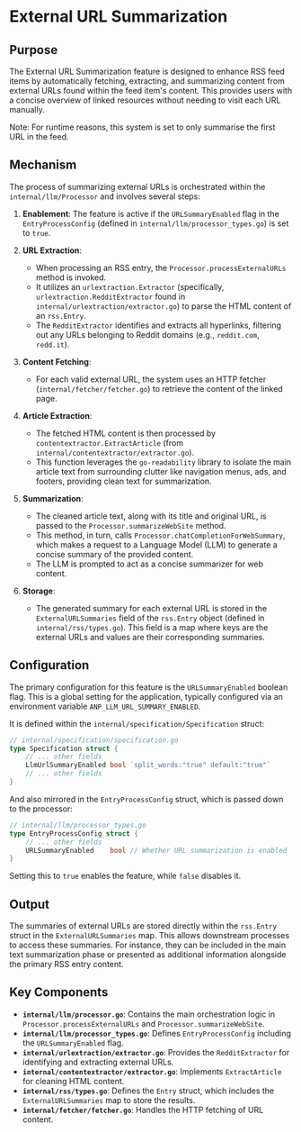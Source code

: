 # External URL Summarization

## Purpose

The External URL Summarization feature is designed to enhance RSS feed items by automatically fetching, extracting, and summarizing content from external URLs found within the feed item's content. This provides users with a concise overview of linked resources without needing to visit each URL manually.

Note: For runtime reasons, this system is set to only summarise the first URL in the feed.

## Mechanism

The process of summarizing external URLs is orchestrated within the `internal/llm/Processor` and involves several steps:

1.  **Enablement**: The feature is active if the `URLSummaryEnabled` flag in the `EntryProcessConfig` (defined in `internal/llm/processor_types.go`) is set to `true`.

2.  **URL Extraction**:
    *   When processing an RSS entry, the `Processor.processExternalURLs` method is invoked.
    *   It utilizes an `urlextraction.Extractor` (specifically, `urlextraction.RedditExtractor` found in `internal/urlextraction/extractor.go`) to parse the HTML content of an `rss.Entry`.
    *   The `RedditExtractor` identifies and extracts all hyperlinks, filtering out any URLs belonging to Reddit domains (e.g., `reddit.com`, `redd.it`).

3.  **Content Fetching**:
    *   For each valid external URL, the system uses an HTTP fetcher (`internal/fetcher/fetcher.go`) to retrieve the content of the linked page.

4.  **Article Extraction**:
    *   The fetched HTML content is then processed by `contentextractor.ExtractArticle` (from `internal/contentextractor/extractor.go`).
    *   This function leverages the `go-readability` library to isolate the main article text from surrounding clutter like navigation menus, ads, and footers, providing clean text for summarization.

5.  **Summarization**:
    *   The cleaned article text, along with its title and original URL, is passed to the `Processor.summarizeWebSite` method.
    *   This method, in turn, calls `Processor.chatCompletionForWebSummary`, which makes a request to a Language Model (LLM) to generate a concise summary of the provided content.
    *   The LLM is prompted to act as a concise summarizer for web content.

6.  **Storage**:
    *   The generated summary for each external URL is stored in the `ExternalURLSummaries` field of the `rss.Entry` object (defined in `internal/rss/types.go`). This field is a map where keys are the external URLs and values are their corresponding summaries.

## Configuration

The primary configuration for this feature is the `URLSummaryEnabled` boolean flag. This is a global setting for the application, typically configured via an environment variable `ANP_LLM_URL_SUMMARY_ENABLED`.

It is defined within the `internal/specification/Specification` struct:

```go
// internal/specification/specification.go
type Specification struct {
    // ... other fields
    LlmUrlSummaryEnabled bool `split_words:"true" default:"true"`
    // ... other fields
}
```

And also mirrored in the `EntryProcessConfig` struct, which is passed down to the processor:

```go
// internal/llm/processor_types.go
type EntryProcessConfig struct {
    // ... other fields
    URLSummaryEnabled    bool // Whether URL summarization is enabled
}
```

Setting this to `true` enables the feature, while `false` disables it.

## Output

The summaries of external URLs are stored directly within the `rss.Entry` struct in the `ExternalURLSummaries` map. This allows downstream processes to access these summaries. For instance, they can be included in the main text summarization phase or presented as additional information alongside the primary RSS entry content.

## Key Components

-   **`internal/llm/processor.go`**: Contains the main orchestration logic in `Processor.processExternalURLs` and `Processor.summarizeWebSite`.
-   **`internal/llm/processor_types.go`**: Defines `EntryProcessConfig` including the `URLSummaryEnabled` flag.
-   **`internal/urlextraction/extractor.go`**: Provides the `RedditExtractor` for identifying and extracting external URLs.
-   **`internal/contentextractor/extractor.go`**: Implements `ExtractArticle` for cleaning HTML content.
-   **`internal/rss/types.go`**: Defines the `Entry` struct, which includes the `ExternalURLSummaries` map to store the results.
-   **`internal/fetcher/fetcher.go`**: Handles the HTTP fetching of URL content. 